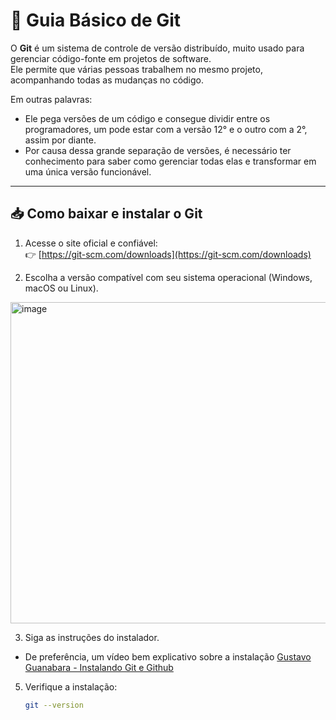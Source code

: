 # 🌱 Guia Básico de Git

O **Git** é um sistema de controle de versão distribuído, muito usado para gerenciar código-fonte em projetos de software.  
Ele permite que várias pessoas trabalhem no mesmo projeto, acompanhando todas as mudanças no código.

Em outras palavras:
- Ele pega versões de um código e consegue dividir entre os programadores, um pode estar com a versão 12° e o outro com a 2°, assim por diante.
- Por causa dessa grande separação de versões, é necessário ter conhecimento para saber como gerenciar todas elas e transformar em uma única versão funcionável.

---

## 📥 Como baixar e instalar o Git

1. Acesse o site oficial e confiável:  
   👉 [https://git-scm.com/downloads](https://git-scm.com/downloads)

2. Escolha a versão compatível com seu sistema operacional (Windows, macOS ou Linux).

<img width="1322" height="514" alt="image" src="https://github.com/user-attachments/assets/d4bb7cc9-6fa3-414d-ab5c-39081042554a" />

3. Siga as instruções do instalador.
- De preferência, um vídeo bem explicativo sobre a instalação
[Gustavo Guanabara - Instalando Git e Github](https://youtu.be/NgWExh3bswg?si=3baPDZ6zOd1kO50g)
5. Verifique a instalação:
   ```bash
   git --version
